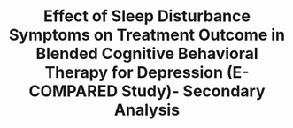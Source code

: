 --- 
abstract: '' 
authors: 
 - ES Jensen
 -  N Ladegaard
 -  AI Mellentin
 -  admin
 -  titzler
 -  R Araya
 -  ...
doi: '10.2196/30231' 
featured: false 
publication: '*Journal of Medical Internet Research*, NA' 
publication_short: '' 
publishDate: '2022-01-01' 
title: 'Effect of Sleep Disturbance Symptoms on Treatment Outcome in Blended Cognitive Behavioral Therapy for Depression (E-COMPARED Study)- Secondary Analysis' 
url_code: '' 
url_dataset: '' 
url_pdf: '' 
url_poster: '' 
url_project: '' 
url_slides: '' 
url_source: '' 
url_video: '' 
---